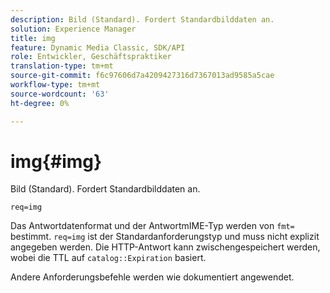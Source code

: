 ```yaml
---
description: Bild (Standard). Fordert Standardbilddaten an.
solution: Experience Manager
title: img
feature: Dynamic Media Classic, SDK/API
role: Entwickler, Geschäftspraktiker
translation-type: tm+mt
source-git-commit: f6c97606d7a4209427316d7367013ad9585a5cae
workflow-type: tm+mt
source-wordcount: '63'
ht-degree: 0%

---
```



# img{#img}

Bild (Standard). Fordert Standardbilddaten an.

`req=img`

Das Antwortdatenformat und der AntwortmIME-Typ werden von `fmt=` bestimmt. `req=img` ist der Standardanforderungstyp und muss nicht explizit angegeben werden. Die HTTP-Antwort kann zwischengespeichert werden, wobei die TTL auf `catalog::Expiration` basiert.

Andere Anforderungsbefehle werden wie dokumentiert angewendet.
